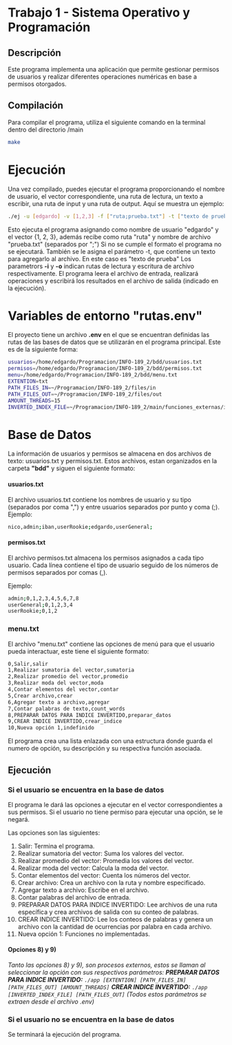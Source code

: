 # Trabajo 1 - Sistema Operativo y Programación

## Descripción
Este programa implementa una aplicación que permite gestionar permisos de usuarios y realizar diferentes operaciones numéricas en base a permisos otorgados.

## Compilación
Para compilar el programa, utiliza el siguiente comando en la terminal dentro del directorio /main
```bash
make
```
# Ejecución
Una vez compilado, puedes ejecutar el programa proporcionando el nombre de usuario, el vector correspondiente, una ruta de lectura, un texto a escribir, una ruta de input y una ruta de output. Aquí se muestra un ejemplo:

```bash
./ej -u [edgardo] -v [1,2,3] -f ["ruta;prueba.txt"] -t ["texto de prueba"] -i ["ruta_input"] -o ["ruta_output"]
```
Esto ejecuta el programa asignando como nombre de usuario "edgardo" y el vector {1, 2, 3}, además recibe como ruta "ruta" y nombre de archivo "prueba.txt" (separados por ";") Si no se cumple el formato el programa no se ejecutará.
También se le asigna el parámetro -t, que contiene un texto para agregarlo al archivo. En este caso es "texto de prueba"
Los parametrors **-i** y **-o** indican rutas de lectura y escritura de archivo respectivamente. El programa leera el archivo de entrada, realizará operaciones y escribirá los resultados en el archivo de salida (indicado en la ejecución).

# Variables de entorno "rutas.env"
El proyecto tiene un archivo **.env** en el que se encuentran definidas las rutas de las bases de datos que se utilizarán en el programa principal. Este es de  la siguiente forma:

```bash
usuarios=/home/edgardo/Programacion/INFO-189_2/bdd/usuarios.txt
permisos=/home/edgardo/Programacion/INFO-189_2/bdd/permisos.txt
menu=/home/edgardo/Programacion/INFO-189_2/bdd/menu.txt
EXTENTION=txt
PATH_FILES_IN=~/Programacion/INFO-189_2/files/in
PATH_FILES_OUT=~/Programacion/INFO-189_2/files/out
AMOUNT_THREADS=15
INVERTED_INDEX_FILE=~/Programacion/INFO-189_2/main/funciones_externas/index.idx
```

# Base de Datos
La información de usuarios y permisos se almacena en dos archivos de texto: usuarios.txt y permisos.txt. Estos archivos, estan organizados en la carpeta **"bdd"** y siguen el siguiente formato:

#### usuarios.txt
El archivo usuarios.txt contiene los nombres de usuario y su tipo (separados por coma ",") y entre usuarios separados por punto y coma (;).
Ejemplo:
```bash
nico,admin;iban,userRookie;edgardo,userGeneral;
```

#### permisos.txt
El archivo permisos.txt almacena los permisos asignados a cada tipo usuario. Cada línea contiene el tipo de usuario seguido de los números de permisos separados por comas (,).

Ejemplo:
```bash
admin;0,1,2,3,4,5,6,7,8
userGeneral;0,1,2,3,4
userRookie;0,1,2
```

### menu.txt
El archivo "menu.txt" contiene las opciones de menú para que el usuario pueda interactuar, este tiene el siguiente formato:
```bash
0,Salir,salir
1,Realizar sumatoria del vector,sumatoria
2,Realizar promedio del vector,promedio
3,Realizar moda del vector,moda
4,Contar elementos del vector,contar
5,Crear archivo,crear
6,Agregar texto a archivo,agregar
7,Contar palabras de texto,count_words
8,PREPARAR DATOS PARA INDICE INVERTIDO,preparar_datos
9,CREAR INDICE INVERTIDO,crear_indice
10,Nueva opción 1,indefinido
```
El programa crea una lista enlazada con una estructura donde guarda el numero de opción, su descripción y su respectiva función asociada.

## Ejecución

### Si el usuario se encuentra en la base de datos

El programa le dará las opciones a ejecutar en el vector correspondientes a sus permisos. Si el usuario no tiene permiso para ejecutar una opción, se le negará.

Las opciones son las siguientes:

1. Salir: Termina el programa.
2. Realizar sumatoria del vector: Suma los valores del vector.
3. Realizar promedio del vector: Promedia los valores del vector.
4. Realizar moda del vector: Calcula la moda del vector.
5. Contar elementos del vector: Cuenta los números del vector.
6. Crear archivo: Crea un archivo con la ruta y nombre especificado.
7. Agregar texto a archivo: Escribe en el archivo.
8. Contar palabras del archivo de entrada.
9. PREPARAR DATOS PARA INDICE INVERTIDO: Lee archivos de una ruta específica y crea archivos de salida con su conteo de palabras.
10. CREAR INDICE INVERTIDO: Lee los conteos de palabras y genera un archivo con la cantidad de ocurrencias por palabra en cada archivo.
9. Nueva opción 1: Funciones no implementadas.


#### Opciones 8) y 9)
*Tanto las opciones 8) y 9), son procesos externos, estos se llaman al seleccionar la opción con sus respectivos parámetros:
**PREPARAR DATOS PARA INDICE INVERTIDO:** ```./app [EXTENTION] [PATH_FILES_IN] [PATH_FILES_OUT] [AMOUNT_THREADS]```
**CREAR INDICE INVERTIDO:** ```./app [INVERTED_INDEX_FILE] [PATH_FILES_OUT]```*
**(Todos estos parámetros se extraen desde el archivo .env*)*

### Si el usuario no se encuentra en la base de datos

Se terminará la ejecución del programa.

